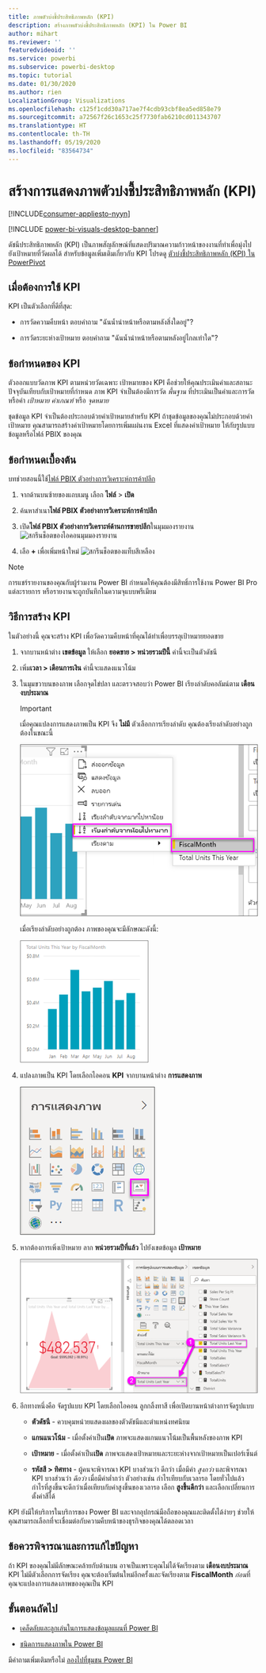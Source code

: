 ```yaml
---
title: ภาพตัวบ่งชี้ประสิทธิภาพหลัก (KPI)
description: สร้างภาพตัวบ่งชี้ประสิทธิภาพหลัก (KPI) ใน Power BI
author: mihart
ms.reviewer: ''
featuredvideoid: ''
ms.service: powerbi
ms.subservice: powerbi-desktop
ms.topic: tutorial
ms.date: 01/30/2020
ms.author: rien
LocalizationGroup: Visualizations
ms.openlocfilehash: c125f1cdd30a717ae7f4cdb93cbf8ea5ed858e79
ms.sourcegitcommit: a72567f26c1653c25f7730fab6210cd011343707
ms.translationtype: HT
ms.contentlocale: th-TH
ms.lasthandoff: 05/19/2020
ms.locfileid: "83564734"
---
```

# <a name="create-key-performance-indicator-kpi-visualizations"></a>สร้างการแสดงภาพตัวบ่งชี้ประสิทธิภาพหลัก (KPI)

[!INCLUDE[consumer-appliesto-nyyn](../includes/consumer-appliesto-nyyn.md)]

[!INCLUDE [power-bi-visuals-desktop-banner](../includes/power-bi-visuals-desktop-banner.md)]

ดัชนีประสิทธิภาพหลัก (KPI) เป็นภาพสัญลักษณ์ที่แสดงปริมาณความก้าวหน้าของงานที่ทำเพื่อมุ่งไปยังเป้าหมายที่วัดผลได้ สำหรับข้อมูลเพิ่มเติมเกี่ยวกับ KPI โปรดดู [ตัวบ่งชี้ประสิทธิภาพหลัก (KPI) ใน PowerPivot](https://support.office.com/en-us/article/Key-Performance-Indicators-KPIs-in-Power-Pivot-E653EDEF-8A21-40E4-9ECE-83A6C8C306AA)


## <a name="when-to-use-a-kpi"></a>เมื่อต้องการใช้ KPI

KPI เป็นตัวเลือกที่ดีที่สุด:

* การวัดความคืบหน้า ตอบคำถาม "ฉันน้ำนำหน้าหรือตามหลังสิ่งใดอยู่"?

* การวัดระยะห่างเป้าหมาย ตอบคำถาม "ฉันน้ำนำหน้าหรือตามหลังอยู่ไกลเท่าใด"?

## <a name="kpi-requirements"></a>ข้อกำหนดของ KPI

ตัวออกแบบวัดภาพ KPI ตามหน่วยวัดเฉพาะ เป้าหมายของ KPI คือช่วยให้คุณประเมินค่าและสถานะปัจจุบันเทียบกับเป้าหมายที่กำหนด ภาพ KPI จำเป็นต้องมีการวัด *พื้นฐาน* ที่ประเมินเป็นค่าและการวัดหรือค่า *เป้าหมาย* *ค่าเกณฑ์* หรือ *จุดหมาย*

ชุดข้อมูล KPI จำเป็นต้องประกอบด้วยค่าเป้าหมายสำหรับ KPI ถ้าชุดข้อมูลของคุณไม่ประกอบด้วยค่าเป้าหมาย คุณสามารถสร้างค่าเป้าหมายโดยการเพิ่มแผ่นงาน Excel ที่แสดงค่าเป้าหมาย ให้กับรูปแบบข้อมูลหรือไฟล์ PBIX ของคุณ

## <a name="prerequisites"></a>ข้อกำหนดเบื้องต้น

บทช่วยสอนนี้ใช้[ไฟล์ PBIX ตัวอย่างการวิเคราะห์การค้าปลีก](https://download.microsoft.com/download/9/6/D/96DDC2FF-2568-491D-AAFA-AFDD6F763AE3/Retail%20Analysis%20Sample%20PBIX.pbix)

1. จากด้านบนซ้ายของแถบเมนู เลือก **ไฟล์** > **เปิด**

1. ค้นหาสำเนา**ไฟล์ PBIX ตัวอย่างการวิเคราะห์การค้าปลีก**

1. เปิด**ไฟล์ PBIX ตัวอย่างการวิเคราะห์ด้านการขายปลีก**ในมุมมองรายงาน ![สกรีนช็อตของไอคอนมุมมองรายงาน](media/power-bi-visualization-kpi/power-bi-report-view.png)

1. เลือ **+** เพื่อเพิ่มหน้าใหม่ ![สกรีนช็อตของแท็บสีเหลือง](media/power-bi-visualization-kpi/power-bi-yellow-tab.png)

> [!NOTE]
> การแชร์รายงานของคุณกับผู้ร่วมงาน Power BI กำหนดให้คุณต้องมีสิทธิ์การใช้งาน Power BI Pro แต่ละรายการ หรือรายงานจะถูกบันทึกในความจุแบบพรีเมียม    

## <a name="how-to-create-a-kpi"></a>วิธีการสร้าง KPI

ในตัวอย่างนี้ คุณจะสร้าง KPI เพื่อวัดความคืบหน้าที่คุณได้ทำเพื่อบรรลุเป้าหมายยอดขาย

1. จากบานหน้าต่าง **เขตข้อมูล** ให้เลือก **ยอดขาย > หน่วยรวมปีนี้**  ค่านี้จะเป็นตัวดัชนี

1. เพิ่ม**เวลา > เดือนการเงิน**  ค่านี้จะแสดงแนวโน้ม

1. ในมุมขวาบนของภาพ เลือกจุดไข่ปลา และตรวจสอบว่า Power BI เรียงลำดับคอลัมน์ตาม **เดือนงบประมาณ**

    > [!IMPORTANT]
    > เมื่อคุณแปลงการแสดงภาพเป็น KPI จึง **ไม่มี** ตัวเลือกการเรียงลำดับ คุณต้องเรียงลำดับอย่างถูกต้องในขณะนี้

    ![สกรีนช็อตของเมนูจุดไข่ปลาขยาย ด้วยการเรียงลำดับจากน้อยไปมากและเดือนงบประมาณที่เลือก](media/power-bi-visualization-kpi/power-bi-ascending-by-fiscal-month.png)

    เมื่อเรียงลำดับอย่างถูกต้อง ภาพของคุณจะมีลักษณะดังนี้:

    ![สกรีนช็อตของภาพเรียงลำดับอย่างถูกต้อง](media/power-bi-visualization-kpi/power-bi-chart.png)

1. แปลงภาพเป็น KPI โดยเลือกไอคอน **KPI** จากบานหน้าต่าง **การแสดงภาพ**

    ![สกรีนช็อตของบานหน้าต่างการแสดงภาพที่มีไอคอน KPI แสดงอยู่](media/power-bi-visualization-kpi/power-bi-kpi-template.png)

1. หากต้องการเพิ่งเป้าหมาย ลาก **หน่วยรวมปีที่แล้ว** ไปยังเขตข้อมูล **เป้าหมาย**

    ![สกรีนช็อตของภาพ KPI ที่เสร็จแล้วและบานหน้าต่างเขตข้อมูลที่มีค่าแสดงไว้](media/power-bi-visualization-kpi/power-bi-kpi-done.png)

1. อีกทางหนึ่งคือ จัดรูปแบบ KPI โดยเลือกไอคอน ลูกกลิ้งทาสี เพื่อเปิดบานหน้าต่างการจัดรูปแบบ

    * **ตัวดัชนี** - ควบคุมหน่วยแสดงผลของตัวดัชนีและตำแหน่งทศนิยม

    * **แกนแนวโน้ม** - เมื่อตั้งค่าเป็น**เปิด** ภาพจะแสดงแกนแนวโน้มเป็นพื้นหลังของภาพ KPI  

    * **เป้าหมาย** - เมื่อตั้งค่าเป็น**เปิด** ภาพจะแสดงเป้าหมายและระยะห่างจากเป้าหมายเป็นเปอร์เซ็นต์

    * **รหัสสี > ทิศทาง** - ผู้คนจะพิจารณา KPI บางส่วนว่า ดีกว่า เมื่อมีค่า *สูงกว่า* และพิจารณา KPI บางส่วนว่า *ดีกว่า* เมื่อมีค่าต่ำกว่า ตัวอย่างเช่น กำไรเทียบกับเวลารอ โดยทั่วไปแล้ว กำไรที่สูงขึ้นจะดีกว่าเมื่อเทียบกับค่าสูงขึ้นของเวลารอ เลือก **สูงขึ้นดีกว่า** และเลือกเปลี่ยนการตั้งค่าสีได้

KPI ยังมีให้บริการในบริการของ Power BI และจากอุปกรณ์มือถือของคุณและติดตั้งได้ง่ายๆ ช่วยให้คุณสามารถเลือกที่จะเชื่อมต่อกับความคืบหน้าของธุรกิจของคุณได้ตลอดเวลา

## <a name="considerations-and-troubleshooting"></a>ข้อควรพิจารณาและการแก้ไขปัญหา

ถ้า KPI ของคุณไม่มีลักษณะคล้ายกับด้านบน อาจเป็นเพราะคุณไม่ได้จัดเรียงตาม **เดือนงบประมาณ** KPI ไม่มีตัวเลือกการจัดเรียง คุณจะต้องเริ่มต้นใหม่อีกครั้งและจัดเรียงตาม **FiscalMonth** *ก่อน*ที่คุณจะแปลงการแสดงภาพของคุณเป็น KPI

## <a name="next-steps"></a>ขั้นตอนถัดไป

* [เคล็ดลับและลูกเล่นในการแสดงข้อมูลแผนที่ Power BI](power-bi-map-tips-and-tricks.md)

* [ชนิดการแสดงภาพใน Power BI](power-bi-visualization-types-for-reports-and-q-and-a.md)

มีคำถามเพิ่มเติมหรือไม่ [ลองไปที่ชุมชน Power BI](https://community.powerbi.com/)
